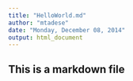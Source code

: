 ```yaml
---
title: "HelloWorld.md"
author: "mtadese"
date: "Monday, December 08, 2014"
output: html_document
---
```


## This is a markdown file
